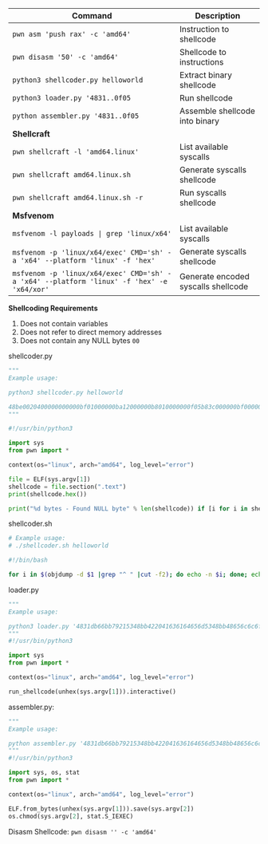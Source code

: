 
|**Command**|**Description**|
|---|---|
|`pwn asm 'push rax' -c 'amd64'`|Instruction to shellcode|
|`pwn disasm '50' -c 'amd64'`|Shellcode to instructions|
|`python3 shellcoder.py helloworld`|Extract binary shellcode|
|`python3 loader.py '4831..0f05`|Run shellcode|
|`python assembler.py '4831..0f05`|Assemble shellcode into binary|
|**Shellcraft**||
|`pwn shellcraft -l 'amd64.linux'`|List available syscalls|
|`pwn shellcraft amd64.linux.sh`|Generate syscalls shellcode|
|`pwn shellcraft amd64.linux.sh -r`|Run syscalls shellcode|
|**Msfvenom**||
|`msfvenom -l payloads \| grep 'linux/x64'`|List available syscalls|
|`msfvenom -p 'linux/x64/exec' CMD='sh' -a 'x64' --platform 'linux' -f 'hex'`|Generate syscalls shellcode|
|`msfvenom -p 'linux/x64/exec' CMD='sh' -a 'x64' --platform 'linux' -f 'hex' -e 'x64/xor'`|Generate encoded syscalls shellcode|

**Shellcoding Requirements**

1. Does not contain variables
2. Does not refer to direct memory addresses
3. Does not contain any NULL bytes `00`

shellcoder.py
```python
"""
Example usage:

python3 shellcoder.py helloworld

48be0020400000000000bf01000000ba12000000b8010000000f05b83c000000bf000000000f05
"""

#!/usr/bin/python3

import sys
from pwn import *

context(os="linux", arch="amd64", log_level="error")

file = ELF(sys.argv[1])
shellcode = file.section(".text")
print(shellcode.hex())

print("%d bytes - Found NULL byte" % len(shellcode)) if [i for i in shellcode if i == 0] else print("%d bytes - No NULL bytes" % len(shellcode))
```

shellcoder.sh
```bash
# Example usage:
# ./shellcoder.sh helloworld

#!/bin/bash

for i in $(objdump -d $1 |grep "^ " |cut -f2); do echo -n $i; done; echo;
```


loader.py
```python
"""
Example usage:

python3 loader.py '4831db66bb79215348bb422041636164656d5348bb48656c6c6f204854534889e64831c0b0014831ff40b7014831d2b2120f054831c0043c4030ff0f05'
"""
#!/usr/bin/python3

import sys
from pwn import *

context(os="linux", arch="amd64", log_level="error")

run_shellcode(unhex(sys.argv[1])).interactive()
```


assembler.py:
```python
"""
Example usage:

python assembler.py '4831db66bb79215348bb422041636164656d5348bb48656c6c6f204854534889e64831c0b0014831ff40b7014831d2b2120f054831c0043c4030ff0f05' 'helloworld'
"""
#!/usr/bin/python3

import sys, os, stat
from pwn import *

context(os="linux", arch="amd64", log_level="error")

ELF.from_bytes(unhex(sys.argv[1])).save(sys.argv[2])
os.chmod(sys.argv[2], stat.S_IEXEC)
```

Disasm Shellcode:
`pwn disasm '' -c 'amd64'`